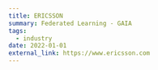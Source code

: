 ```yaml
---
title: ERICSSON
summary: Federated Learning - GAIA
tags:
  - industry
date: 2022-01-01
external_link: https://www.ericsson.com
---
```

